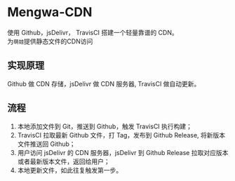 # Mengwa-CDN

使用 Github，jsDelivr， TravisCI 搭建一个轻量靠谱的 CDN。  
为`萌娃`提供静态文件的CDN访问  

## 实现原理

Github 做 CDN 存储，jsDelivr 做 CDN 服务器, TravisCI 做自动更新。

## 流程

1. 本地添加文件到 Git，推送到 Github，触发 TravisCI 执行构建；
1. TravisCI 拉取最新 Github 文件，打 Tag，发布到 Github Release, 将新版本文件推送回 Github；
1. 用户访问 jsDelivr 的 CDN 服务器，jsDelivr 到 Github Release 拉取对应版本或者最新版本文件，返回给用户；
1. 本地更新文件，如此往复触发第一步。

